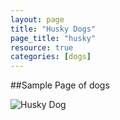 ```yaml
---
layout: page
title: "Husky Dogs"
page_title: "husky"
resource: true
categories: [dogs]
---
```


##Sample Page of dogs

![Husky Dog](https://vitaminsforpitbulls.com/wp-content/uploads/2013/06/Siberian-Husky-dog-breed-eyes.jpg "Husky Dog")